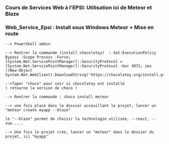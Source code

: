 ### Cours de Services Web à l'EPSI: Utilisation ici de Meteor et Blaze

### Web_Service_Epsi : Install sous Windows Meteor + Mise en route

```
--> PowerShell admin

--> Rentrer la commande (install chocolotey)  : Set-ExecutionPolicy Bypass -Scope Process -Force; [System.Net.ServicePointManager]::SecurityProtocol = [System.Net.ServicePointManager]::SecurityProtocol -bor 3072; iex ((New-Object System.Net.WebClient).DownloadString('https://chocolatey.org/install.ps1'))

-->Taper "choco" pour voir si chocolatey est installé 
( retourne la version de choco ) 

--> Rentrer la commande : choco install meteor

--> une fois placé dans le dossier acceuillant le projet, lancer un "meteor create myapp --blaze"

le "--blaze" permet de choisir la technologie utilisée, --react, --vue.....

--> Une fois le projet crée, lancer un "meteor" dans le dossier du projet, ici "myapp"
```
